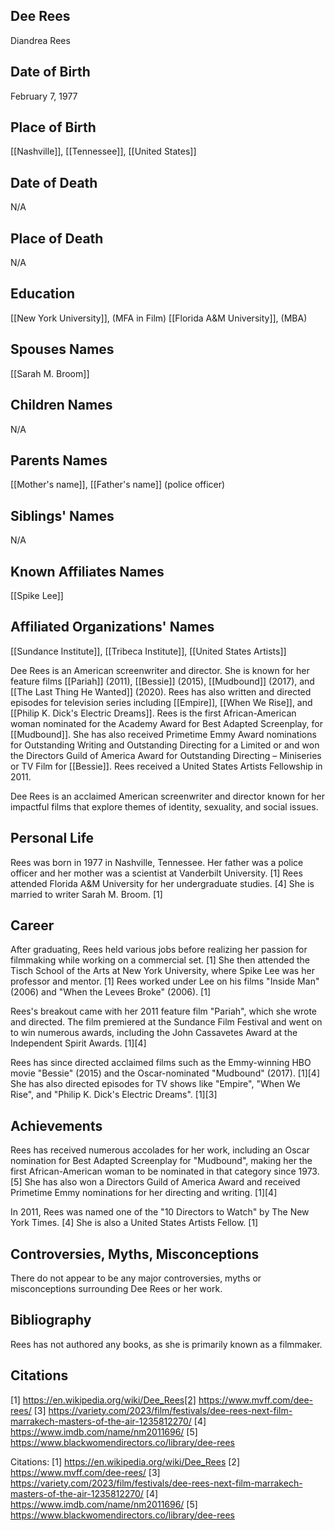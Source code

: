 ## Dee Rees
Diandrea Rees

## Date of Birth
February 7, 1977

## Place of Birth
[[Nashville]], [[Tennessee]], [[United States]]

## Date of Death
N/A

## Place of Death
N/A

## Education
[[New York University]], (MFA in Film)
[[Florida A&M University]], (MBA)

## Spouses Names
[[Sarah M. Broom]]

## Children Names
N/A

## Parents Names
[[Mother's name]], [[Father's name]] (police officer)

## Siblings' Names
N/A

## Known Affiliates Names
[[Spike Lee]]

## Affiliated Organizations' Names
[[Sundance Institute]], [[Tribeca Institute]], [[United States Artists]]

Dee Rees is an American screenwriter and director. She is known for her feature films [[Pariah]] (2011), [[Bessie]] (2015), [[Mudbound]] (2017), and [[The Last Thing He Wanted]] (2020). Rees has also written and directed episodes for television series including [[Empire]], [[When We Rise]], and [[Philip K. Dick's Electric Dreams]]. Rees is the first African-American woman nominated for the Academy Award for Best Adapted Screenplay, for [[Mudbound]]. She has also received Primetime Emmy Award nominations for Outstanding Writing and Outstanding Directing for a Limited or and won the Directors Guild of America Award for Outstanding Directing – Miniseries or TV Film for [[Bessie]]. Rees received a United States Artists Fellowship in 2011.

Dee Rees is an acclaimed American screenwriter and director known for her impactful films that explore themes of identity, sexuality, and social issues. 

## Personal Life
Rees was born in 1977 in Nashville, Tennessee. Her father was a police officer and her mother was a scientist at Vanderbilt University. [1] Rees attended Florida A&M University for her undergraduate studies. [4] She is married to writer Sarah M. Broom. [1]

## Career
After graduating, Rees held various jobs before realizing her passion for filmmaking while working on a commercial set. [1] She then attended the Tisch School of the Arts at New York University, where Spike Lee was her professor and mentor. [1] Rees worked under Lee on his films "Inside Man" (2006) and "When the Levees Broke" (2006). [1]

Rees's breakout came with her 2011 feature film "Pariah", which she wrote and directed. The film premiered at the Sundance Film Festival and went on to win numerous awards, including the John Cassavetes Award at the Independent Spirit Awards. [1][4] 

Rees has since directed acclaimed films such as the Emmy-winning HBO movie "Bessie" (2015) and the Oscar-nominated "Mudbound" (2017). [1][4] She has also directed episodes for TV shows like "Empire", "When We Rise", and "Philip K. Dick's Electric Dreams". [1][3]

## Achievements
Rees has received numerous accolades for her work, including an Oscar nomination for Best Adapted Screenplay for "Mudbound", making her the first African-American woman to be nominated in that category since 1973. [5] She has also won a Directors Guild of America Award and received Primetime Emmy nominations for her directing and writing. [1][4]

In 2011, Rees was named one of the "10 Directors to Watch" by The New York Times. [4] She is also a United States Artists Fellow. [1]

## Controversies, Myths, Misconceptions
There do not appear to be any major controversies, myths or misconceptions surrounding Dee Rees or her work.

## Bibliography
Rees has not authored any books, as she is primarily known as a filmmaker.

## Citations
[1] https://en.wikipedia.org/wiki/Dee_Rees[2] https://www.mvff.com/dee-rees/
[3] https://variety.com/2023/film/festivals/dee-rees-next-film-marrakech-masters-of-the-air-1235812270/
[4] https://www.imdb.com/name/nm2011696/
[5] https://www.blackwomendirectors.co/library/dee-rees

Citations:
[1] https://en.wikipedia.org/wiki/Dee_Rees
[2] https://www.mvff.com/dee-rees/
[3] https://variety.com/2023/film/festivals/dee-rees-next-film-marrakech-masters-of-the-air-1235812270/
[4] https://www.imdb.com/name/nm2011696/
[5] https://www.blackwomendirectors.co/library/dee-rees